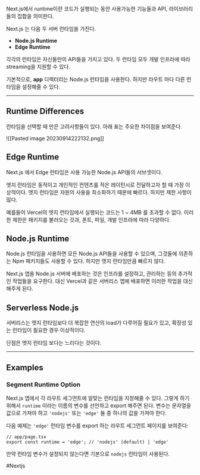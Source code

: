 Next.js에서 runtime이란 코드가 실행되는 동안 사용가능한 기능들과 API, 라이브러리들의 집합을 의미한다.

Next.js 는 다음 두 서버 런타임을 가진다.

- **Node.js Runtime**
- **Edge Runtime**

각각의 런타임은 자신들만의 API들을 가지고 있다. 두 런타임 모두 개발 인프라에 따라 streaming을 지원할 수 있다.

기본적으로, **app** 디렉터리는 Node.js 런타임을 사용한다. 하지만 라우트 마다 다른 런타임을 설정해줄 수 있다.

---

## Runtime Differences

런타임을 선택할 때 만은 고려사항들이 있다. 아래 표는 주요한 차이점을 보여준다.

![[Pasted image 20230914222132.png]]

## Edge Runtime

Next.js 에서 Edge 런타임은 사용 가능한 Node.js API들의 서브셋이다.

엣지 런타임은 동적이고 개인적인 컨텐츠를 적은 레이턴시로 전달하고자 할 때 가장 이상적이다. 엣지 런타임은 자원의 사용을 최소화하기 때문에 빠르다. 하지만 제한 사항이 많다.

예를들어 Vercel의 엣지 런타임에서 실행되는 코드는 1 ~ 4MB 를 초과할 수 없다. 이러한 제한은 패키지를 불러오는 것과, 폰트, 파일, 개발 인프라에 따라 다양하다.

## Node.js Runtime

Node.js 런타임을 사용하면 모든 Node.js API들을 사용할 수 있으며, 그것들에 의존하는 Npm 패키지들도 사용할 수 있다. 하지만 엣지 런타임만큼 빠르지 않다.

Next.js 앱을 Node.js 서버에 배포하는 것은 인프라를 설정하고, 관리하는 등의 추가적인 작업들을 요구한다. 대신 Vercel과 같은 서버리스 앱에 배포하면 이러한 작업을 대신해주게 된다.

## Serverless Node.js

서버리스는 엣지 런타임보다 더 복잡한 연산의 load가 다루어질 필요가 있고, 확장성 있는 런타임이 필요한 경우 이상적이다.

단점은 엣지 런타임 보다는 느리다는 것이다.

---

## Examples

### Segment Runtime Option

Next.js 앱에서 각 라우트 세그먼트에 알맞는 런타임을 지정해줄 수 있다. 그렇게 하기 위해서 `runtime` 이라는 이름의 변수를 선언하고 export 해주면 된다. 변수는 문자열을 값으로 가져야 하고 `'nodejs'` 또는 `'edge'` 둘 중 하나의 값을 가져야 한다.

다음 예제는 `'edge'` 런타임 변수를 export 하는 라우트 세그먼트 페이지를 보여준다:

```tsx
// app/page.tsx
export const runtime = 'edge'; // 'nodejs' (default) | 'edge'
```

만약 런타임 변수가 설정되지 않는다면 기본으로 `nodejs` 런타임이 사용된다.

#Nextjs 